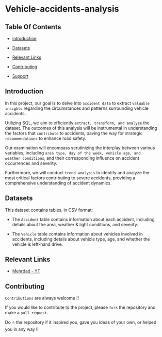 # Vehicle-accidents-analysis
## Table Of Contents
  - [Introduction](#introduction)

  - [Datasets](#datasets-used)

  - [Relevant Links](#relevant-links)

  - [Contributing](#contributing)

  - [Support](#support)


## Introduction

In this project, our goal is to delve into `accident data` to extract `valuable insights` regarding the circumstances and patterns surrounding vehicle accidents. 

Utilizing SQL, we aim to efficiently `extract, transform, and analyze` the dataset. The outcomes of this analysis will be instrumental in understanding the factors that `contribute` to accidents, paving the way for strategic `recommendations` to enhance road safety. 

Our examination will encompass scrutinizing the interplay between various variables, including `area type, day of the week, vehicle age, and weather conditions`, and their corresponding influence on accident occurrences and severity. 

Furthermore, we will conduct `trend analysis` to identify and analyze the most critical factors contributing to severe accidents, providing a comprehensive understanding of accident dynamics.



## Datasets

This dataset contains tables, in CSV format:

- The `Accident` table contains information about each accident, including details about the area, weather & light conditions, and severity.

- The `Vehicle` table contains information about vehicles involved in accidents, including details about vehicle type, age, and whether the vehicle is left-hand drive.



## Relevant Links

- [Mehrdad - YT](https://www.youtube.com/watch?v=SrZAnQrGQhA&t=1643s)


## Contributing
`Contributions` are always welcome !!

If you would like to contribute to the project, please `fork` the repository and make a `pull request`.




Do ⭐ the repository if it inspired you, gave you ideas of your own, or helped you in any way !!
